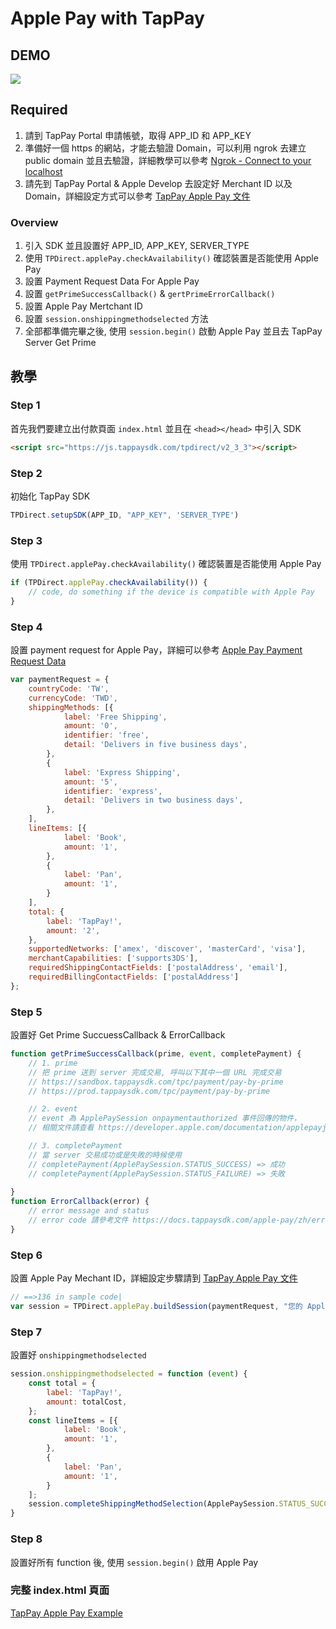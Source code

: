 # Apple Pay with TapPay

## DEMO

![](https://media.giphy.com/media/3ohs82eiyMwU3A9gli/giphy.gif)

## Required

1. 請到 TapPay Portal 申請帳號，取得 APP_ID 和 APP_KEY
2. 準備好一個 https 的網站，才能去驗證 Domain，可以利用 ngrok 去建立 public domain 並且去驗證，詳細教學可以參考 [Ngrok - Connect to your localhost](https://medium.com/tappay/ngrok-connect-to-your-localhost-c6f3ba84525b)
3. 請先到 TapPay Portal & Apple Develop 去設定好 Merchant ID 以及 Domain，詳細設定方式可以參考 [TapPay Apple Pay 文件](https://docs.tappaysdk.com/apple-pay/zh/portal.html#apple-developer-add-domain-apple-pay-on-the-web)

### Overview

1. 引入 SDK 並且設置好 APP_ID, APP_KEY, SERVER_TYPE
2. 使用 `TPDirect.applePay.checkAvailability()` 確認裝置是否能使用 Apple Pay
3. 設置 Payment Request Data For Apple Pay
4. 設置 `getPrimeSuccessCallback()` & `gertPrimeErrorCallback()`
5. 設置 Apple Pay Mertchant ID
6. 設置 `session.onshippingmethodselected` 方法
7. 全部都準備完畢之後, 使用 `session.begin()` 啟動 Apple Pay 並且去 TapPay Server Get Prime

## 教學

### Step 1
首先我們要建立出付款頁面 `index.html` 並且在 `<head></head>` 中引入 SDK

```html
<script src="https://js.tappaysdk.com/tpdirect/v2_3_3"></script>
```

### Step 2

初始化 TapPay SDK

```javascript
TPDirect.setupSDK(APP_ID, "APP_KEY", 'SERVER_TYPE')
```

### Step 3

使用 `TPDirect.applePay.checkAvailability()` 確認裝置是否能使用 Apple Pay

```javascript
if (TPDirect.applePay.checkAvailability()) {
    // code, do something if the device is compatible with Apple Pay
}
```

### Step 4

設置 payment request for Apple Pay，詳細可以參考 [Apple Pay Payment Request Data](https://docs.tappaysdk.com/apple-pay/zh/front.html#payment-request)

```javascript
var paymentRequest = {
    countryCode: 'TW',
    currencyCode: 'TWD',
    shippingMethods: [{
            label: 'Free Shipping',
            amount: '0',
            identifier: 'free',
            detail: 'Delivers in five business days',
        },
        {
            label: 'Express Shipping',
            amount: '5',
            identifier: 'express',
            detail: 'Delivers in two business days',
        },
    ],
    lineItems: [{
            label: 'Book',
            amount: '1',
        },
        {
            label: 'Pan',
            amount: '1',
        }
    ],
    total: {
        label: 'TapPay!',
        amount: '2',
    },
    supportedNetworks: ['amex', 'discover', 'masterCard', 'visa'],
    merchantCapabilities: ['supports3DS'],
    requiredShippingContactFields: ['postalAddress', 'email'],
    requiredBillingContactFields: ['postalAddress']
};
```

### Step 5

設置好 Get Prime SuccuessCallback & ErrorCallback

```javascript
function getPrimeSuccessCallback(prime, event, completePayment) {
    // 1. prime
    // 把 prime 送到 server 完成交易, 呼叫以下其中一個 URL 完成交易
    // https://sandbox.tappaysdk.com/tpc/payment/pay-by-prime
    // https://prod.tappaysdk.com/tpc/payment/pay-by-prime

    // 2. event
    // event 為 ApplePaySession onpaymentauthorized 事件回傳的物件，
    // 相關文件請查看 https://developer.apple.com/documentation/applepayjs/applepaysession

    // 3. completePayment
    // 當 server 交易成功或是失敗的時候使用
    // completePayment(ApplePaySession.STATUS_SUCCESS) => 成功
    // completePayment(ApplePaySession.STATUS_FAILURE) => 失敗
    
}
function ErrorCallback(error) {
    // error message and status
    // error code 請參考文件 https://docs.tappaysdk.com/apple-pay/zh/error.html#error-code
}
```

### Step 6

設置 Apple Pay Mechant ID，詳細設定步驟請到 [TapPay Apple Pay 文件](https://docs.tappaysdk.com/apple-pay/zh/portal.html#apple-developer-add-domain-apple-pay-on-the-web)

```javascript
// ==>136 in sample code|
var session = TPDirect.applePay.buildSession(paymentRequest, "您的 Apple Merchant ID", getPrimeSuccessCallback, getPrimeErrorCallback);
```

### Step 7

設置好 `onshippingmethodselected`

```javascript
session.onshippingmethodselected = function (event) {
    const total = {
        label: 'TapPay!',
        amount: totalCost,
    };
    const lineItems = [{
            label: 'Book',
            amount: '1',
        },
        {
            label: 'Pan',
            amount: '1',
        }
    ];
    session.completeShippingMethodSelection(ApplePaySession.STATUS_SUCCESS, total, lineItems);
}
```

### Step 8

設置好所有 function 後, 使用 `session.begin()` 啟用 Apple Pay

### 完整 index.html 頁面

[TapPay Apple Pay Example](./example/public/index.html)